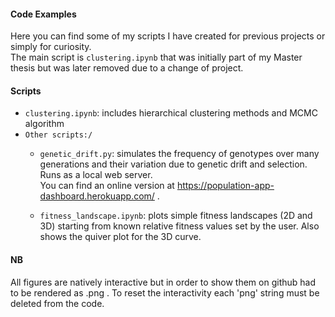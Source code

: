 #### Code Examples
Here you can find some of my scripts I have created for previous projects or simply for curiosity.  
The main script is `clustering.ipynb` that was initially part of my Master thesis but was later removed due to a change of project.

#### Scripts
* `clustering.ipynb`: includes hierarchical clustering methods and MCMC algorithm
* `Other scripts:/`
	* `genetic_drift.py`: simulates the frequency of genotypes over many generations and their variation due to genetic drift and selection. Runs as a local web server.   
	You can find an online version at https://population-app-dashboard.herokuapp.com/ .
 
	* `fitness_landscape.ipynb`: plots simple fitness landscapes (2D and 3D) starting from known relative fitness values set by the user. Also shows the quiver plot for the 3D curve.

#### NB
All figures are natively interactive but in order to show them on github had to be rendered as .png . 
To reset the interactivity each 'png' string must be deleted from the code.